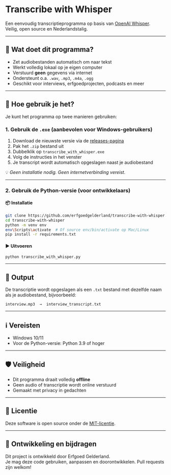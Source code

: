 # Transcribe with Whisper

Een eenvoudig transcriptieprogramma op basis van [OpenAI Whisper](https://github.com/openai/whisper).  
Veilig, open source en Nederlandstalig.

---

## 🧠 Wat doet dit programma?

- Zet audiobestanden automatisch om naar tekst
- Werkt volledig lokaal op je eigen computer
- Verstuurd **geen** gegevens via internet
- Ondersteunt o.a. `.wav`, `.mp3`, `.m4a`, `.ogg`
- Geschikt voor interviews, erfgoedprojecten, podcasts en meer

---

## 🚀 Hoe gebruik je het?

Je kunt het programma op twee manieren gebruiken:

### 1. Gebruik de `.exe` (aanbevolen voor Windows-gebruikers)

1. Download de nieuwste versie via de [releases-pagina](https://github.com/erfgoedgelderland/transcribe-with-whisper/releases)
2. Pak het `.zip` bestand uit
3. Dubbelklik op `transcribe_with_whisper.exe`
4. Volg de instructies in het venster
5. Je transcript wordt automatisch opgeslagen naast je audiobestand

💡 *Geen installatie nodig. Geen internetverbinding vereist.*

---

### 2. Gebruik de Python-versie (voor ontwikkelaars)

#### 📦 Installatie

```bash
git clone https://github.com/erfgoedgelderland/transcribe-with-whisper.git
cd transcribe-with-whisper
python -m venv env
env\Scripts\activate  # Of source env/bin/activate op Mac/Linux
pip install -r requirements.txt
```

#### ▶️ Uitvoeren

```bash
python transcribe_with_whisper.py
```

---

## 📁 Output

De transcriptie wordt opgeslagen als een `.txt` bestand met dezelfde naam als je audiobestand, bijvoorbeeld:

```
interview.mp3  →  interview_transcript.txt
```

---

## ℹ️ Vereisten

- Windows 10/11
- Voor de Python-versie: Python 3.9 of hoger

---

## 🛡️ Veiligheid

- Dit programma draait volledig **offline**
- Geen audio of transcriptie wordt online verstuurd
- Gemaakt met privacy in gedachten

---

## 📄 Licentie

Deze software is open source onder de [MIT-licentie](LICENSE).

---

## 👥 Ontwikkeling en bijdragen

Dit project is ontwikkeld door Erfgoed Gelderland.  
Je mag deze code gebruiken, aanpassen en doorontwikkelen. Pull requests zijn welkom!
